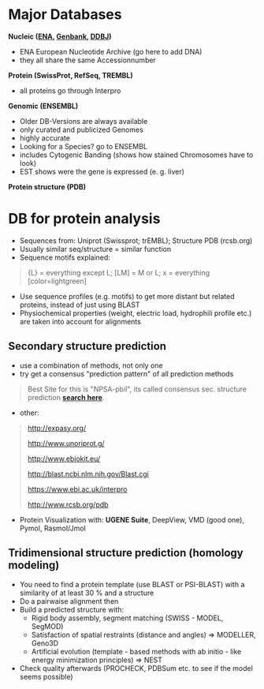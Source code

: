 # Major Databases
**Nucleic ([ENA](https://www.ebi.ac.uk/ena), [Genbank](https://www.ncbi.nlm.nih.gov/genbank/),
[DDBJ](http://www.ddbj.nig.ac.jp/))**

* ENA European Nucleotide Archive (go here to add DNA)
* they all share the same Accessionnumber

**Protein (SwissProt, RefSeq, TREMBL)**

* all proteins go through Interpro

**Genomic (ENSEMBL)**

* Older DB-Versions are always available
* only curated and publicized Genomes
* highly accurate
* Looking for a Species? go to ENSEMBL
* includes Cytogenic Banding (shows how stained Chromosomes have to look)
* EST shows were the gene is expressed (e. g. liver)

**Protein structure (PDB)**

# DB for protein analysis
* Sequences from: Uniprot (Swissprot; trEMBL); Structure PDB (rcsb.org)
* Usually similar seq/structure = similar function
* Sequence motifs explained:
>{L} = everything except L; [LM] = M or L; x = everything [color=lightgreen]
* Use sequence profiles (e.g. motifs) to get more distant but related proteins, instead of just using BLAST
* Physiochemical properties (weight, electric load, hydrophili profile etc.) are taken into account for alignments

## Secondary structure prediction
* use a combination of methods, not only one
* try get a consensus "prediction pattern" of all prediction methods

> Best Site for this is "NPSA-pbil", its called consensus sec. structure prediction [**search here**](https://npsa-prabi.ibcp.fr/cgi-bin/npsa_automat.pl?page=/NPSA/npsa_seccons.html).

* other:

>http://expasy.org/
>
>http://www.unoriprot.g/
>
>http://www.ebiokit.eu/
>
>http://blast.ncbi.nlm.nih.gov/Blast.cgi
>
>https://www.ebi.ac.uk/interpro
>
>http://www.rcsb.org/pdb

* Protein Visualization with: **UGENE Suite**, DeepView, VMD (good one), Pymol, Rasmol/Jmol

## Tridimensional structure prediction (homology modeling)

* You need to find a protein template (use BLAST or PSI-BLAST) with a similarity of at least 30 % and a structure
* Do a pairwaise alignment then
* Build a predicted structure with:
    * Rigid body assembly, segment matching (SWISS - MODEL, SegMOD)
    * Satisfaction of spatial restraints (distance and angles) => MODELLER, Geno3D
    * Artificial evolution (template - based methods with ab initio - like energy minimization principles) => NEST
* Check quality afterwards (PROCHECK, PDBSum etc. to see if the model seems possible)

